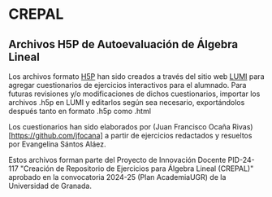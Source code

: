 # CREPAL
## Archivos H5P de Autoevaluación de Álgebra Lineal

Los archivos formato [H5P](https://h5p.org/) han sido creados a través del sitio web [LUMI](https://app.lumi.education/) para agregar cuestionarios de ejercicios interactivos para el alumnado. Para futuras revisiones y/o modificaciones de dichos cuestionarios, importar los archivos .h5p en LUMI y editarlos según sea necesario, exportándolos después tanto en formato .h5p como .html

Los cuestionarios han sido elaborados por (Juan Francisco Ocaña Rivas)[https://github.com/jfocana] a partir de ejercicios redactados y resueltos por Evangelina Sántos Aláez.

Estos archivos forman parte del Proyecto de Innovación Docente PID-24-117 "Creación de Repositorio de Ejercicios para Álgebra Lineal (CREPAL)" aprobado en la convocatoria 2024-25 (Plan AcademiaUGR) de la Universidad de Granada.